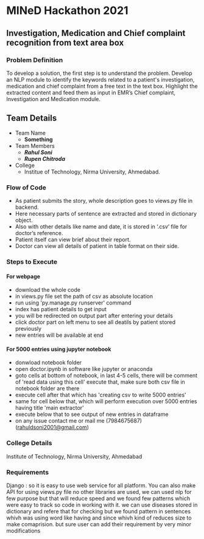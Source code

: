 # MINeD Hackathon 2021

## Investigation, Medication and Chief complaint recognition from text area box

### Problem Definition
To develop a solution, the first step is to understand the problem. Develop an NLP module to identify the keywords related to a patient's investigation, medication and chief complaint from a free text in the text box. Highlight the extracted content and feed them as input in EMR’s Chief complaint, Investigation and Medication module.

## Team Details
- Team Name
  - **Something**
- Team Members
  - ***Rahul Soni***
  - ***Rupen Chitroda*** 
- College
  - Institue of Technology, Nirma University, Ahmedabad.

### Flow of Code
- As patient submits the story, whole description goes to views.py file in backend.
- Here necessary parts of sentence are extracted and stored in dictionary object.
- Also with other details like name and date, it is stored in ‘.csv’ file for doctor’s reference.
- Patient itself can view brief about their report.
- Doctor can view all details of patient in table format on their side.

### Steps to Execute
#### For webpage
- download the whole code
- in views.py file set the path of csv as absolute location
- run using 'py.manage.py runserver' command
- index has patient details to get input
- you will be redirected on output part after entering your details
- click doctor part on left menu to see all deatils by patient stored previously
- new entries will be available at end
#### For 5000 entries using jupyter notebook
- donwload notebook folder
- open doctor.ipynb in software like jupyter or anaconda
- goto cells at bottom of notebook, in last 4-5 cells, there will be comment of 'read data using this cell' execute that, make sure both csv file in notebook folder are there
- execute cell after that which has 'creating csv to write 5000 entries'
- same for cell below that, which will perform execution over 5000 entries  having title 'main extractor'
- execute below that to see output of new entries in dataframe
- on any issue contact me or mail me (7984675687) (rahuldsoni2001@gmail.com)
### College Details
Institute of Technology, Nirma University, Ahmedabad 
### Requirements
Django : so it is easy to use web service for all platform. You can also make API for using views.py file
no other libraries are used, we can used nlp for few purpose but that will reduce speed and we found few patterns which were easy to track so code in working with it.
we can use diseases stored in dictionary and refere that for checking but we found pattern in sentences whivh was using word like having and since whivh kind of reduces size to make comaprision.
but sure user can add their requirement by very minor modifications
